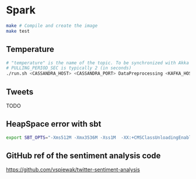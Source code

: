 # Spark

```bash
make # Compile and create the image
make test
```

## Temperature

```bash
# "temperature" is the name of the topic. To be synchronized with Akka
# PULLING_PERIOD_SEC is typically 2 (in seconds)
./run.sh <CASSANDRA_HOST> <CASSANDRA_PORT> DataPreprocessing <KAFKA_HOST>:<KAFKA_PORT> temperature <PULLING_PERIOD_SEC>
```

## Tweets

TODO

## HeapSpace error with sbt
```bash
export SBT_OPTS="-Xms512M -Xmx3536M -Xss1M  -XX:+CMSClassUnloadingEnabled -XX:+UseConcMarkSweepGC -XX:MaxPermSize=724M"
```

## GitHub ref of the sentiment analysis code
https://github.com/vspiewak/twitter-sentiment-analysis
